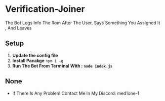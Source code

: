 # Verification-Joiner
The Bot Logs Info The Rom After The User, Says Something You Assigned It , And Leaves


## Setup

1. **Update the config file**
2. **Install Pacakge** ``npm i -g ``
3. **Run The Bot From Terminal With : ``node index.js``**


## None

- If There Is Any Problem Contact Me In My Discord: med1one-1
